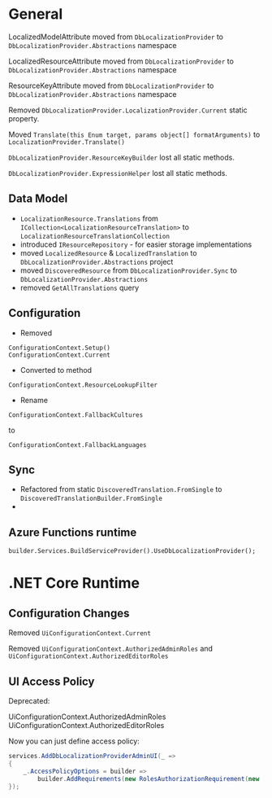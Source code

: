 # General

LocalizedModelAttribute moved from `DbLocalizationProvider` to `DbLocalizationProvider.Abstractions` namespace

LocalizedResourceAttribute moved from `DbLocalizationProvider` to `DbLocalizationProvider.Abstractions` namespace

ResourceKeyAttribute moved from `DbLocalizationProvider` to `DbLocalizationProvider.Abstractions` namespace

Removed `DbLocalizationProvider.LocalizationProvider.Current` static property.

Moved `Translate(this Enum target, params object[] formatArguments)` to `LocalizationProvider.Translate()`

`DbLocalizationProvider.ResourceKeyBuilder` lost all static methods.

`DbLocalizationProvider.ExpressionHelper` lost all static methods.


## Data Model

* `LocalizationResource.Translations` from `ICollection<LocalizationResourceTranslation>` to `LocalizationResourceTranslationCollection`
* introduced `IResourceRepository` - for easier storage implementations
* moved `LocalizedResource` & `LocalizedTranslation` to `DbLocalizationProvider.Abstractions` project
* moved `DiscoveredResource` from `DbLocalizationProvider.Sync` to `DbLocalizationProvider.Abstractions`
* removed `GetAllTranslations` query


## Configuration

* Removed

```
ConfigurationContext.Setup()
ConfigurationContext.Current
```


* Converted to method

```
ConfigurationContext.ResourceLookupFilter
```


* Rename

```
ConfigurationContext.FallbackCultures
```

to

```
ConfigurationContext.FallbackLanguages
```


## Sync

* Refactored from static `DiscoveredTranslation.FromSingle` to `DiscoveredTranslationBuilder.FromSingle`
*

## Azure Functions runtime

```
builder.Services.BuildServiceProvider().UseDbLocalizationProvider();
```



# .NET Core Runtime

## Configuration Changes

Removed `UiConfigurationContext.Current`

Removed `UiConfigurationContext.AuthorizedAdminRoles` and `UiConfigurationContext.AuthorizedEditorRoles`

## UI Access Policy

Deprecated:

UiConfigurationContext.AuthorizedAdminRoles
UiConfigurationContext.AuthorizedEditorRoles

Now you can just define access policy:

```csharp
services.AddDbLocalizationProviderAdminUI(_ =>
{
    _.AccessPolicyOptions = builder =>
        builder.AddRequirements(new RolesAuthorizationRequirement(new [] { "test" }));
});
```

